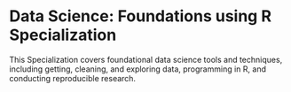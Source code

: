 # Data Science: Foundations using R Specialization

This Specialization covers foundational data science tools and techniques, including getting, cleaning, and exploring data, programming in R, and conducting reproducible research.